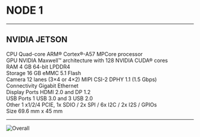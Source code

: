 # NODE 1
____________________________________

## NVIDIA JETSON

CPU	Quad-core ARM® Cortex®-A57 MPCore processor \
GPU	NVIDIA Maxwell™ architecture with 128 NVIDIA CUDA® cores \
RAM	4 GB 64-bit LPDDR4 \
Storage	16 GB eMMC 5.1 Flash \
Camera	12 lanes (3×4 or 4×2) MIPI CSI-2 DPHY 1.1 (1.5 Gbps) \
Connectivity	Gigabit Ethernet \
Display Ports	HDMI 2.0 and DP 1.2 \
USB Ports	1 USB 3.0 and 3 USB 2.0 \
Other	1 x1/2/4 PCIE, 1x SDIO / 2x SPI / 6x I2C / 2x I2S / GPIOs \
Size	69.6 mm x 45 mm
 __________________________________
  ![Overall](https://www.mouser.com/images/marketingid/2019/microsites/106958439/NVIDIA%20Jetson%20Nano.png)
 
